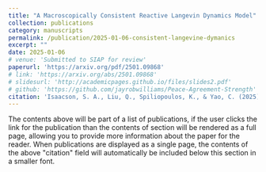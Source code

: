 ```yaml
---
title: "A Macroscopically Consistent Reactive Langevin Dynamics Model"
collection: publications
category: manuscripts
permalink: /publication/2025-01-06-consistent-langevine-dymanics
excerpt: ""
date: 2025-01-06
# venue: 'Submitted to SIAP for review'
paperurl: 'https://arxiv.org/pdf/2501.09868'
# link: 'https://arxiv.org/abs/2501.09868'
# slidesurl: 'http://academicpages.github.io/files/slides2.pdf'
# github: 'https://github.com/jayrobwilliams/Peace-Agreement-Strength'
citation: 'Isaacson, S. A., Liu, Q., Spiliopoulos, K., & Yao, C. (2025). A Macroscopically Consistent Reactive Langevin Dynamics Model. arXiv preprint arXiv:2501.09868.'
---
```


The contents above will be part of a list of publications, if the user clicks the link for the publication than the contents of section will be rendered as a full page, allowing you to provide more information about the paper for the reader. When publications are displayed as a single page, the contents of the above "citation" field will automatically be included below this section in a smaller font.